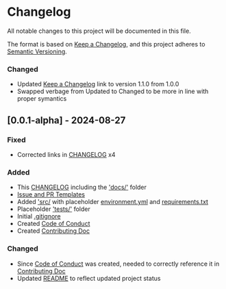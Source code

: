 # Changelog

All notable changes to this project will be documented in this file.

The format is based on [Keep a Changelog](https://keepachangelog.com/en/1.1.0/), and this project adheres to [Semantic Versioning](https://semver.org/spec/v2.0.0.html).

### Changed
- Updated [Keep a Changelog](https://keepachangelog.com/en/1.1.0/) link to version 1.1.0 from 1.0.0
- Swapped verbage from Updated to Changed to be more in line with proper symantics

## [0.0.1-alpha] - 2024-08-27

### Fixed
- Corrected links in [CHANGELOG](CHANGELOG.md) x4

### Added
- This [CHANGELOG](CHANGELOG.md) including the ['docs/'](../docs/) folder
- [Issue and PR Templates](../.github/)
- Added ['src/](../src/) with placeholder [environment.yml](../src/environment.yml) and [requirements.txt](../src/requirements.txt)
- Placeholder ['tests/'](../tests/) folder
- Initial [.gitignore](../.gitignore)
- Created [Code of Conduct](../CODE_OF_CONDUCT.md)
- Created [Contributing Doc](../CONTRIBUTING.md)

### Changed
- Since [Code of Conduct](../CODE_OF_CONDUCT.md) was created, needed to correctly reference it in [Contributing Doc](../CONTRIBUTING.md)
- Updated [README](../README.md) to reflect updated project status
